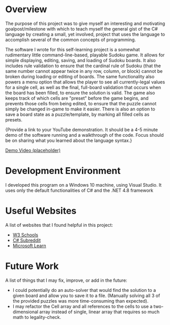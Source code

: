 # Overview

The purpose of this project was to give myself an interesting and motivating goalpost/milestone with which to teach myself the general gist of the C# language by creating a small, yet involved, project that uses the language to accomplish several of the common concepts of programming.

The software I wrote for this self-learning project is a somewhat rudimentary little command-line-based, playable Sudoku game. It allows for simple displaying, editing, saving, and loading of Sudoku boards. It also includes rule validation to ensure that the cardinal rule of Sudoku (that the same number cannot appear twice in any row, column, or block) cannot be broken during loading or editing of boards. The same functionality also powers a menu option that allows the player to see all currently-legal values for a single cell, as well as the final, full-board validation that occurs when the board has been filled, to ensure the solution is valid. The game also keeps track of which cells are "preset" before the game begins, and prevents those cells from being edited, to ensure that the puzzle cannot simply be changed in-game to make it easier. There is also an option to save a board state as a puzzle/template, by marking all filled cells as presets.

{Provide a link to your YouTube demonstration. It should be a 4-5 minute demo of the software running and a walkthrough of the code. Focus should be on sharing what you learned about the language syntax.}

[Demo Video (placeholder)](http://youtube.link.goes.here)

# Development Environment

I developed this program on a Windows 10 machine, using Visual Studio. It uses only the default functionalities of C# and the .NET 4.8 framework

# Useful Websites

A list of websites that I found helpful in this project:

- [W3 Schools](https://www.w3schools.com/cs/index.php)
- [C# Subreddit](https://www.reddit.com/r/csharp)
- [Microsoft Learn](https://learn.microsoft.com/en-us/dotnet/csharp/)

# Future Work

A list of things that I may fix, improve, or add in the future:

- I could potentially do an auto-solver that would find the solution to a given board and allow you to save it to a file. (Manually solving all 3 of the provided puzzles was more time-consuming than expected).
- I may refactor the Cell array and all references to the cells to use a two-dimensional array instead of single, linear array that requires so much math to legality-check.